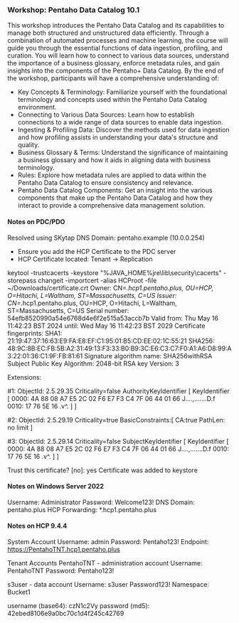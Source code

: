 ### Workshop: Pentaho Data Catalog 10.1

This workshop introduces the Pentaho Data Catalog and its capabilities to manage both structured and unstructured data efficiently. Through a combination of automated processes and machine learning, the course will guide you through the essential functions of data ingestion, profiling, and curation. You will learn how to connect to various data sources, understand the importance of a business glossary, enforce metadata rules, and gain insights into the components of the Pentaho+ Data Catalog.
By the end of the workshop, participants will have a comprehensive understanding of:

- Key Concepts & Terminology: Familiarize yourself with the foundational terminology and concepts used within the Pentaho Data Catalog environment.
- Connecting to Various Data Sources: Learn how to establish connections to a wide range of data sources to enable data ingestion.
- Ingesting & Profiling Data: Discover the methods used for data ingestion and how profiling assists in understanding your data's structure and quality.
- Business Glossary & Terms: Understand the significance of maintaining a business glossary and how it aids in aligning data with business terminology.
- Rules: Explore how metadata rules are applied to data within the Pentaho Data Catalog to ensure consistency and relevance.
- Pentaho Data Catalog Components: Get an insight into the various components that make up the Pentaho Data Catalog and how they interact to provide a comprehensive data management solution.

#### Notes on PDC/PDO

Resolved using SKytap DNS
Domain: pentaho.example (10.0.0.254)

* Ensure you add the HCP Certificate to the PDC server
* HCP Certificate located: Tenant -> Replication

keytool -trustcacerts -keystore "%JAVA_HOME%jre\lib\security\cacerts" -storepass changeit -importcert -alias HCProot -file ~/Downloads/certificate.crt
Owner: CN=*.hcp1.pentaho.plus, OU=HCP, O=Hitachi, L=Waltham, ST=Massachusetts, C=US
Issuer: CN=*.hcp1.pentaho.plus, OU=HCP, O=Hitachi, L=Waltham, ST=Massachusetts, C=US
Serial number: 54efb8520990a54e6768d4e6f2e515a53accb7b
Valid from: Thu May 16 11:42:23 BST 2024 until: Wed May 16 11:42:23 BST 2029
Certificate fingerprints:
	 SHA1: 21:19:47:37:16:63:E9:FA:E8:EF:C1:95:01:B5:CD:EE:02:1C:55:21
	 SHA256: 48:9C:8B:EC:FB:5B:A2:31:49:13:F3:33:B0:B9:3C:E6:C3:C7:F0:A1:A6:D8:99:A3:22:01:36:C1:9F:FB:81:61
Signature algorithm name: SHA256withRSA
Subject Public Key Algorithm: 2048-bit RSA key
Version: 3

Extensions: 

#1: ObjectId: 2.5.29.35 Criticality=false
AuthorityKeyIdentifier [
KeyIdentifier [
0000: 4A 88 08 A7 E5 2C 02 F6   E7 F3 C4 7F 06 44 01 66  J....,.......D.f
0010: 17 76 5E 16                                        .v^.
]
]

#2: ObjectId: 2.5.29.19 Criticality=true
BasicConstraints:[
  CA:true
  PathLen: no limit
]

#3: ObjectId: 2.5.29.14 Criticality=false
SubjectKeyIdentifier [
KeyIdentifier [
0000: 4A 88 08 A7 E5 2C 02 F6   E7 F3 C4 7F 06 44 01 66  J....,.......D.f
0010: 17 76 5E 16                                        .v^.
]
]

Trust this certificate? [no]:  yes
Certificate was added to keystore



#### Notes on Windows Server 2022

Username: Administrator
Password: Welcome123!
DNS Domain: pentaho.plus
HCP Forwarding: *.hcp1.pentaho.plus

#### Notes on HCP 9.4.4

System Account
Username: admin
Password: Pentaho123!
Endpoint: https://PentahoTNT.hcp1.pentaho.plus

Tenant Accounts
PentahoTNT - administration account
Username: PentahoTNT
Password: Pentaho123!

s3user - data account
Username: s3user
Password123!
Namespace: Bucket1

username (base64): czN1c2Vy
password (md5): 42ebed8106e9a0bc70c1d4f245c42769
